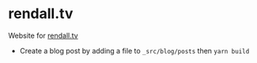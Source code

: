 # rendall.tv

Website for [rendall.tv](https://rendall.tv)

- Create a blog post by adding a file to `_src/blog/posts` then `yarn build`